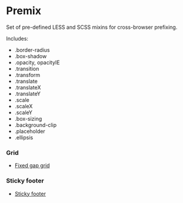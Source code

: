 Premix
======

Set of pre-defined LESS and SCSS mixins for cross-browser prefixing.

Includes:

- .border-radius
- .box-shadow
- .opacity, opacityIE
- .transition
- .transform
- .translate
- .translateX
- .translateY
- .scale
- .scaleX
- .scaleY
- .box-sizing
- .background-clip
- .placeholder
- .ellipsis

### Grid ###

- [Fixed gap grid](docs/grid/grid.md)

### Sticky footer ###

- [Sticky footer](docs/sticky-footer.md)